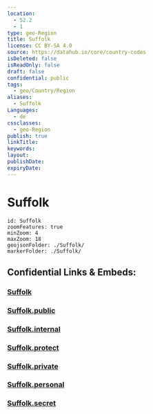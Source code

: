 ```yaml
---
location:
  - 52.2
  - 1
type: geo-Region
title: Suffolk
license: CC BY-SA 4.0
source: https://datahub.io/core/country-codes
isDeleted: false
isReadOnly: false
draft: false
confidential: public
tags:
  - geo/Country/Region
aliases:
  - Suffolk
Languages:
  - de
cssclasses:
  - geo-Region
publish: true
linkTitle:
keywords:
layout:
publishDate:
expiryDate:
---
```


# Suffolk

```leaflet
id: Suffolk
zoomFeatures: true 
minZoom: 4 
maxZoom: 18
geojsonFolder: ./Suffolk/
markerFolder: ./Suffolk/
```


## Confidential Links & Embeds: 

### [Suffolk](/_Standards/Earth/Continent/Europe/Europe~North/UK/England/Regions~England/East_of_England/Suffolk.md) 

### [Suffolk.public](/_public/Earth/Continent/Europe/Europe~North/UK/England/Regions~England/East_of_England/Suffolk.public.md) 

### [Suffolk.internal](/_internal/Earth/Continent/Europe/Europe~North/UK/England/Regions~England/East_of_England/Suffolk.internal.md) 

### [Suffolk.protect](/_protect/Earth/Continent/Europe/Europe~North/UK/England/Regions~England/East_of_England/Suffolk.protect.md) 

### [Suffolk.private](/_private/Earth/Continent/Europe/Europe~North/UK/England/Regions~England/East_of_England/Suffolk.private.md) 

### [Suffolk.personal](/_personal/Earth/Continent/Europe/Europe~North/UK/England/Regions~England/East_of_England/Suffolk.personal.md) 

### [Suffolk.secret](/_secret/Earth/Continent/Europe/Europe~North/UK/England/Regions~England/East_of_England/Suffolk.secret.md)

